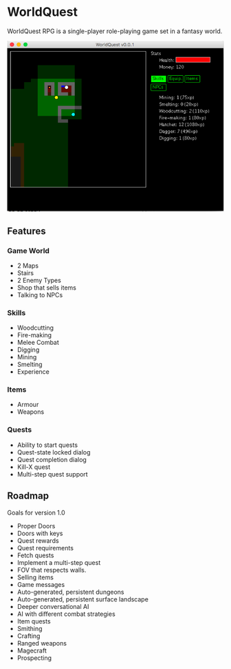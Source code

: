 # WorldQuest

WorldQuest RPG is a single-player role-playing game set in a fantasy world.

![Screenshot](screenshot1.jpg "Screenshot")

## Features

### Game World

* 2 Maps
* Stairs
* 2 Enemy Types
* Shop that sells items
* Talking to NPCs

### Skills

* Woodcutting
* Fire-making
* Melee Combat
* Digging
* Mining
* Smelting
* Experience

### Items

* Armour
* Weapons

### Quests

* Ability to start quests
* Quest-state locked dialog
* Quest completion dialog
* Kill-X quest
* Multi-step quest support

## Roadmap

Goals for version 1.0

* Proper Doors
* Doors with keys
* Quest rewards
* Quest requirements
* Fetch quests
* Implement a multi-step quest
* FOV that respects walls.
* Selling items
* Game messages
* Auto-generated, persistent dungeons
* Auto-generated, persistent surface landscape
* Deeper conversational AI
* AI with different combat strategies
* Item quests
* Smithing
* Crafting
* Ranged weapons
* Magecraft
* Prospecting
